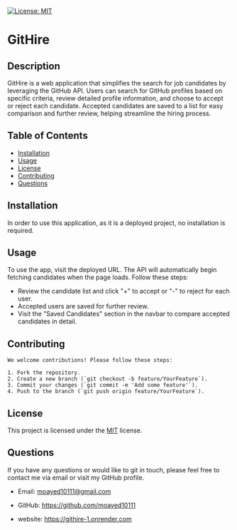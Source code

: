 [![License: MIT](https://img.shields.io/badge/License-MIT-yellow.svg)](https://opensource.org/licenses/MIT)

# GitHire

## Description
GitHire is a web application that simplifies the search for job candidates by leveraging the GitHub API. Users can search for GitHub profiles based on specific criteria, review detailed profile information, and choose to accept or reject each candidate. Accepted candidates are saved to a list for easy comparison and further review, helping streamline the hiring process.

## Table of Contents
- [Installation](#installation)
- [Usage](#usage)
- [License](#license)
- [Contributing](#contributing)
- [Questions](#questions)

## Installation
In order to use this application, as it is a deployed project, no installation is required.

## Usage
To use the app, visit the deployed URL. The API will automatically begin fetching candidates when the page loads. Follow these steps:

- Review the candidate list and click "+" to accept  or  "-" to reject for each user.
- Accepted users are saved for further review.
- Visit the "Saved Candidates" section in the navbar to compare accepted candidates in detail.


 ## Contributing

    We welcome contributions! Please follow these steps:

    1. Fork the repository.
    2. Create a new branch (`git checkout -b feature/YourFeature`).
    3. Commit your changes (`git commit -m 'Add some feature'`).
    4. Push to the branch (`git push origin feature/YourFeature`).

## License
This project is licensed under the [MIT](https://opensource.org/licenses/MIT) license.



## Questions
If you have any questions or would like to git in touch, please feel free to contact
me via email or visit my GitHub profile.

- Email: moayed10111@gmail.com

- GitHub: https://github.com/moayed10111

- website: https://githire-1.onrender.com
